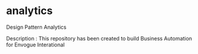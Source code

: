 # analytics
Design Pattern Analytics

Description : This repository has been created to build Business Automation for Envogue Interational